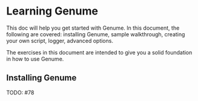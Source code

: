 Learning Genume
====

This doc will help you get started with Genume.
In this document, the following are covered:
installing Genume, sample walkthrough, creating your own script, logger, advanced options.

The exercises in this document are intended to give you a solid foundation in how to use Genume.


Installing Genume
----

TODO: #78